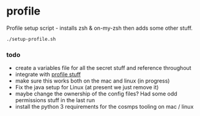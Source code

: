 # profile

Profile setup script - installs zsh & on-my-zsh then adds some other stuff.

```bash
./setup-profile.sh
```

### todo

* create a variables file for all the secret stuff and reference throughout
* integrate with [profile stuff](https://github.com/phillipbarron/dev-env)
* make sure this works both on the mac and linux (in progress)
* Fix the java setup for Linux (at present we just remove it)
* maybe change the ownership of the config files? Had some odd permissions stuff in the last run
* install the python 3 requirements for the cosmps tooling on mac / linux
